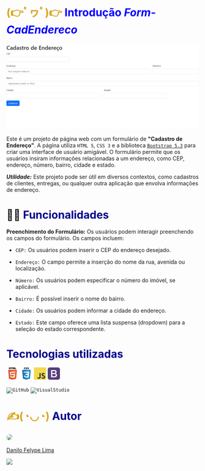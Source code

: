 # <span style="color: Goldenrod">(👉ﾟヮﾟ)👉</span> <span style="color: blue">**Introdução** _Form-CadEndereco_</span>

![pagina principal](img/pg-principal.png)

Este é um projeto de página web com um formulário de **"Cadastro de Endereço"**. A página utiliza ``HTML 5``, ``CSS 3`` e a biblioteca [``Bootstrap 5.3``](https://getbootstrap.com/docs/5.0/getting-started/introduction/) para criar uma interface de usuário amigável. O formulário permite que os usuários insiram informações relacionadas a um endereço, como CEP, endereço, número, bairro, cidade e estado.


**_Utilidade:_** Este projeto pode ser útil em diversos contextos, como cadastros de clientes, entregas, ou qualquer outra aplicação que envolva informações de endereço.

# 🔨🧐<span style="color: darkblue"> **Funcionalidades** </span>

**Preenchimento do Formulário:** Os usuários podem interagir preenchendo os campos do formulário. Os campos incluem:

+ ``CEP:`` Os usuários podem inserir o CEP do endereço desejado.

+ ``Endereço:`` O campo permite a inserção do nome da rua, avenida ou localização.

+ ``Número:`` Os usuários podem especificar o número do imóvel, se aplicável.

+ ``Bairro:`` É possível inserir o nome do bairro.

+ ``Cidade:`` Os usuários podem informar a cidade do endereço.

+ ``Estado:`` Este campo oferece uma lista suspensa (dropdown) para a seleção do estado correspondente.

# <span style="color: darkblue"> **Tecnologias utilizadas** </span>

[<code><img height="32" src="https://raw.githubusercontent.com/github/explore/80688e429a7d4ef2fca1e82350fe8e3517d3494d/topics/html/html.png" alt="HTML5"/></code>](https://developer.mozilla.org/pt-BR/docs/Web/HTML)
[<code><img height="32" src="https://raw.githubusercontent.com/github/explore/80688e429a7d4ef2fca1e82350fe8e3517d3494d/topics/css/css.png" alt="CSS"/></code>](https://developer.mozilla.org/pt-BR/docs/Web/CSS)
[<code><img height="32" src="https://raw.githubusercontent.com/github/explore/80688e429a7d4ef2fca1e82350fe8e3517d3494d/topics/javascript/javascript.png" alt="Javascript"/></code>](https://developer.mozilla.org/pt-BR/docs/Web/JavaScript)
[<code><img height="32" src="https://raw.githubusercontent.com/github/explore/80688e429a7d4ef2fca1e82350fe8e3517d3494d/topics/bootstrap/bootstrap.png" alt="Bootstrap"/></code>](https://getbootstrap.com/)

<code><img height="32" src="https://img.shields.io/badge/GitHub-100000?style=for-the-badge&logo=github&logoColor=white" alt="GitHub"/></code>
<code><img height="32" src="https://img.shields.io/badge/VSCode-0078D4?style=for-the-badge&logo=visual%20studio%20code&logoColor=white" alt="VisualStudio"/></code>

# <span style="color: Goldenrod">✍️(◔◡◔)</span> <span style="color: darkblue"> **Autor** </span>

<img style="border-radius: 50%" src="https://avatars.githubusercontent.com/u/127853755?s=400&u=0258f87ad131f48ebda0ce59c807b8ef147ae6a5&v=4" width="150px">

[Danilo Felype Lima](https://github.com/DaniloFelype)

<p align="left">
  <a href="mailto:danilo87651@gmail.com" alt="Gmail">
  <img src="https://img.shields.io/badge/-Gmail-FF0000?style=flat-square&labelColor=FF0000&logo=gmail&logoColor=white&link=LINK-DO-SEU-GMAIL" /></a>
  </p>

